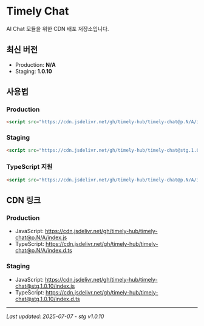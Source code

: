 # Timely Chat

AI Chat 모듈을 위한 CDN 배포 저장소입니다.

## 최신 버전
- Production: **N/A**
- Staging: **1.0.10**

## 사용법

### Production
```html
<script src="https://cdn.jsdelivr.net/gh/timely-hub/timely-chat@p.N/A/index.js"></script>
```

### Staging
```html
<script src="https://cdn.jsdelivr.net/gh/timely-hub/timely-chat@stg.1.0.10/index.js"></script>
```

### TypeScript 지원
```html
<script src="https://cdn.jsdelivr.net/gh/timely-hub/timely-chat@p.N/A/index.d.ts"></script>
```

## CDN 링크

### Production
- JavaScript: https://cdn.jsdelivr.net/gh/timely-hub/timely-chat@p.N/A/index.js
- TypeScript: https://cdn.jsdelivr.net/gh/timely-hub/timely-chat@p.N/A/index.d.ts

### Staging
- JavaScript: https://cdn.jsdelivr.net/gh/timely-hub/timely-chat@stg.1.0.10/index.js
- TypeScript: https://cdn.jsdelivr.net/gh/timely-hub/timely-chat@stg.1.0.10/index.d.ts

---
*Last updated: 2025-07-07 - stg v1.0.10*
